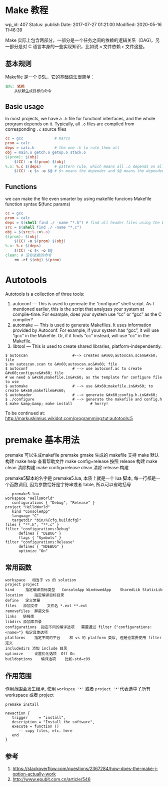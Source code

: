 # Make 教程

wp_id: 407
Status: publish
Date: 2017-07-27 01:21:00
Modified: 2020-05-16 11:46:39


Make 实际上包含两部分，一部分是一个任务之间的依赖的逻辑关系（DAG)，另一部分是对 C 语言本身的一些实现知识，比如说 `o` 文件依赖 `c` 文件这些。


## 基本规则

Makefile 是一个 DSL，它的基础语法很简单：

```makefile
目标: 依赖
    从依赖生成目标的命令
```

## Basic usage 

In most projects, we have a `.h` file for functiont interfaces, and the whole program depends on it. Typically, all `.o` files are compiled from corresponding `.c` source files

```makefile
cc = gcc              # marco
prom = calc
deps = calc.h         # the one .h to rule them all
obj = main.o getch.o getop.o stack.o
$(prom): $(obj)
    $(CC) -o $(prom) $(obj)
%.o: %.c $(deps)      # pattern rule, which means all .o depends on all .c and $(deps)
    $(CC) -c $< -o $@ # $< means the depender and $@ means the dependee
```

## Functions

we can make the file even smarter by using makefile funcions
Makefile function syntax $(func params)

```makefile
cc = gcc
prom = calc
deps = $(shell find ./ -name "*.h") # find all header files using the builtin shell function
src = $(shell find ./ -name "*.c")
obj = $(src:%.c=%.o) 
$(prom): $(obj)
    $(CC) -o $(prom) $(obj)
%.o: %.c $(deps)
    $(CC) -c $< -o $@
clean: # 没有依赖的命令
    rm -rf $(obj) $(prom)
```

# Autotools

Autotools is a collection of three tools:

1. autoconf — This is used to generate the “configure” shell script. As I mentioned earlier, this is the script that analyzes your system at compile-time. For example, does your system use “cc” or “gcc” as the C compiler?
2. automake — This is used to generate Makefiles. It uses information provided by Autoconf. For example, if your system has “gcc”, it will use “gcc” in the Makefile. Or, if it finds “cc” instead, will use “cc” in the Makefile.
3. libtool — This is used to create shared libraries, platform-independently.

```
$ autoscan                    #--> creates &#x60;autoscan.scan&#x60; file
$ mv autoscan.scan to &#x60;autoscan.ac&#x60; file
$ autoconf                    # --> use autoconf.ac to create &#x60;configure&#x60; file
# we need a &#x60;makefile.in&#x60; as the template for configure file to use
$ automake                    # --> use &#x60;makefile.in&#x60; to create &#x60;makefile&#x60;
$ autoheader                  # --> generate &#x60;config.h.in&#x60;
$ ./configure                 # --> generate the makefile and config.h
$ make &amp;&amp; make install        # horry!
```

To be continued at:
http://markuskimius.wikidot.com/programming:tut:autotools:5


# premake 基本用法

premake 可以生成makefile
premake gmake
生成的 makefile 支持 
make 默认构建
make help	查看帮助文件
make config=release	按照 release 构建
make clean	清除构建
make config=release clean	清除 release 构建

premake5脚本的名字是 premake5.lua, 本质上就是一个 lua 脚本, 每一行都是一个函数调用, 因为参数恰好是字符串或者 table, 所以可以省略括号

```
-- premake5.lua
workspace "HelloWorld"
   configurations { "Debug", "Release" }
project "HelloWorld"
   kind "ConsoleApp"
   language "C"
   targetdir "bin/%{cfg.buildcfg}"
files { "**.h", "**.c" }
filter "configurations:Debug"
      defines { "DEBUG" }
      flags { "Symbols" }
filter "configurations:Release"
      defines { "NDEBUG" }
      optimize "On"
```

## 常用函数

```
workspace 	相当于 vs 的 solution	
project	project	
kind	 指定编译目标类型	ConsoleApp WindowedApp    SharedLib StaticLib     
location	 指定编译目标目录	
define	 定义常量	
files	添加文件	文件名 *.ext **.ext
removefiles	 屏蔽文件	
links	链接库	
libdirs	添加库目录	
configurations	指定不同的编译选项	需要通过 filter {"configurations:<name>"} 指定具体选项
platforms	 指定不同的平台	和 vs 的 platform 类似, 但是也需要使用 filter 定义
includedirs	添加 include 目录	
optimize	 设置优化选项	 Off On
buildoptions	编译选项	比如-std=c99
```

## 作用范围

作用范围会发生继承, 使用 `workspce '*'` 或者 `project '*'`代表选中了所有workspace 或者 project

```
premake install

newaction {
   trigger     = "install",
   description = "Install the software",
   execute = function ()
      -- copy files, etc. here
   end
}
```

## 参考

1. https://stackoverflow.com/questions/2367284/how-does-the-make-j-option-actually-work
2. http://www.epubit.com.cn/article/546
